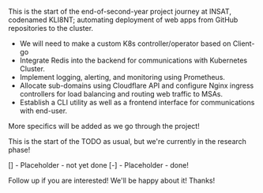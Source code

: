 This is the start of the end-of-second-year project journey at INSAT, codenamed KLI8NT; automating deployment of web apps from GitHub repositories to the cluster.

- We will need to make a custom K8s controller/operator based on Client-go
- Integrate Redis into the backend for communications with Kubernetes Cluster.
- Implement logging, alerting, and monitoring using Prometheus.
- Allocate sub-domains using Cloudflare API and configure Nginx ingress controllers for load balancing and routing web traffic to MSAs.
- Establish a CLI utility as well as a frontend interface for communications with end-user.

More specifics will be added as we go through the project!

This is the start of the TODO as usual, but we're currently in the research phase!

[] - Placeholder - not yet done
[-] - Placeholder - done!

Follow up if you are interested! We'll be happy about it!
Thanks!
